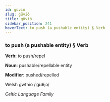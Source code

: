 ```yaml
---
id: güviö
slug: güviö
title: güviö
sidebar_position: 241
hoverText: to push (a pushable entity) § Verb
---
```


### to push (a pushable entity) § Verb

**Verb**: to push/repel

**Noun**: pushable/repellable entity

**Modifier**: pushed/repelled

Welsh gwthio /ˈɡʊθjɔ/

*Celtic Language Family*
